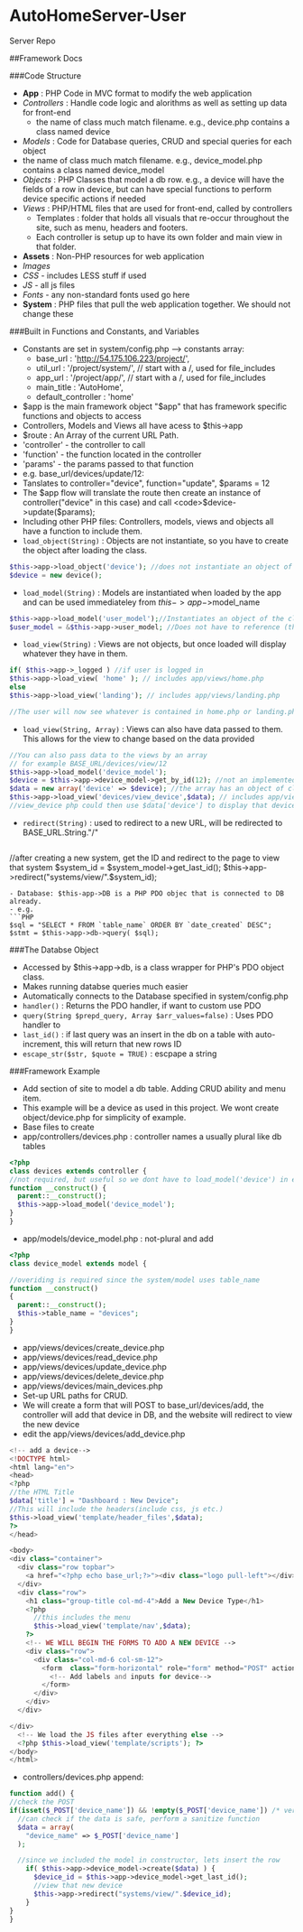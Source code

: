 # AutoHomeServer-User
Server Repo



##Framework Docs

###Code Structure
- **App** : PHP Code in MVC format to modify the web application
 - _Controllers_ : Handle code logic and alorithms as well as setting up data for front-end
   - the name of class much match filename. e.g., device.php contains a class named device
 - _Models_ : Code for Database queries, CRUD and special queries for each object
  - the name of class much match filename. e.g., device_model.php contains a class named device_model
 - _Objects_ : PHP Classes that model a db row. e.g., a device will have the fields of a row in device, but can have special functions to perform device specific actions if needed
 - _Views_ : PHP/HTML files that are used for front-end, called by controllers
   - Templates : folder that holds all visuals that re-occur throughout the site, such as menu, headers and footers.
   - Each controller is setup up to have its own folder and main view in that folder.
- **Assets** : Non-PHP resources for web application
 - _Images_
 - _CSS_ - includes LESS stuff if used
 - _JS_  - all js files
 - _Fonts_ - any non-standard fonts used go here
- **System** : PHP files that pull the web application together. We should not change these


###Built in Functions and Constants, and Variables
- Constants are set in system/config.php --> constants array:
  - base_url : 'http://54.175.106.223/project/',
  - util_url : '/project/system/', // start with a /, used for file_includes
  - app_url : '/project/app/', // start with a /, used for file_includes
  - main_title : 'AutoHome',
  - default_controller : 'home'
- $app is the main framework object "$app" that has framework specific functions and objects to access
 - Controllers, Models and Views all have acess to $this->app
- $route : An Array of the current URL Path.
 - 'controller' - the controller to call
 - 'function' - the function located in the controller
 - 'params' - the params passed to that function
 - e.g. base_url/devices/update/12: 
  - Tanslates to controller="device", function="update", $params = 12
  - The $app flow will translate the route then create an instance of controller("device" in this case) and call <code>$device->update($params);</code>
- Including other PHP files: Controllers, models, views and objects all have a function to include them.
 - <code>load_object(String)</code> : Objects are not instantiate, so you have to create the object after loading the class.
  ```php
$this->app->load_object('device'); //does not instantiate an object of class_named device
$device = new device();
```
 - <code>load_model(String)</code> : Models are instantiated when loaded by the app and can be used immediateley from $this->app->$model_name
  ```php
$this->app->load_model('user_model');//Instantiates an object of the class loaded with same name as file
$user_model = &$this->app->user_model; //Does not have to reference (the "&" operator, but is more efficient)
```
 - <code>load_view(String)</code> : Views are not objects, but once loaded will display whatever they have in them.
  ```php
if( $this->app->_logged ) //if user is logged in
  $this->app->load_view( 'home' ); // includes app/views/home.php
else 
  $this->app->load_view('landing'); // includes app/views/landing.php
  
  //The user will now see whatever is contained in home.php or landing.php depending on if the user is logged in.
  ```
  - <code>load_view(String, Array)</code> : Views can also have data passed to them. This allows for the view to change based on the data provided 
  ```php
//You can also pass data to the views by an array
// for example BASE_URL/devices/view/12
$this->app->load_model('device_model');
$device = $this->app->device_model->get_by_id(12); //not an implemented function, but would get device with ID:12
$data = new array('device' => $device); //the array has an object of class device in it ot be passed to the view
$this->app->load_view('devices/view_device',$data); // includes app/views/devices/view_device.php
//view_device php could then use $data['device'] to display that devices data

  ```
- <code>redirect(String)</code> : used to redirect to a new URL, will be redirected to BASE_URL.String."/"
  ```PHP
//after creating a new system, get the ID and redirect to the page to view that system
$system_id = $system_model->get_last_id();
$this->app->redirect("systems/view/".$system_id);
  ```  
- Database: $this-app->DB is a PHP PDO objec that is connected to DB already.
 - e.g.
  ```PHP
$sql = "SELECT * FROM `table_name` ORDER BY `date_created` DESC";
$stmt = $this->app->db->query( $sql);
  ```  

###The Databse Object
- Accessed by $this->app->db, is a class wrapper for PHP's PDO object class.
- Makes running databse queries much easier
- Automatically connects to the Database specified in system/config.php
- <code>handler()</code> : Returns the PDO handler, if want to custom use PDO
- <code>query(String $prepd_query, Array $arr_values=false)</code> : Uses PDO handler to 
- <code>last_id()</code> : if last query was an insert in the db on a table with auto-increment, this will return that new rows ID
- <code>escape_str($str, $quote = TRUE)</code> : escpape a string



###Framework Example
- Add section of site to model a db table. Adding CRUD ability and menu item.
- This example will be a device as used in this project. We wont create object/device.php for simplicity of example.
- Base files to create 
 - app/controllers/devices.php : controller names a usually plural like db tables
  ```php
<?php
class devices extends controller {
  //not required, but useful so we dont have to load_model('device') in each function
  function __construct() {
    parent::__construct();
    $this->app->load_model('device_model');
  }
}
  ```
 - app/models/device_model.php : not-plural and add 
  ```php
<?php
class device_model extends model {
  
  //overiding is required since the system/model uses table_name
  function __construct()
  {
    parent::__construct();
    $this->table_name = "devices";
  }
}
  ```
 - app/views/devices/create_device.php
 - app/views/devices/read_device.php
 - app/views/devices/update_device.php
 - app/views/devices/delete_device.php
 - app/views/devices/main_devices.php
- Set-up URL paths for CRUD. 
 - We will create a form that will POST to base_url/devices/add, the controller will add that device in DB, and the website will redirect to view the new device
  - edit the app/views/devices/add_device.php

  ```php
<!-- add a device-->
<!DOCTYPE html>
<html lang="en">
<head>
<?php
//the HTML Title
$data['title'] = "Dashboard : New Device";
//This will include the headers(include css, js etc.)
$this->load_view('template/header_files',$data);
?>
</head>

<body> 
  <div class="container">
    <div class="row topbar">
      <a href="<?php echo base_url;?>"><div class="logo pull-left"></div></a>
    </div>
    <div class="row">
      <h1 class="group-title col-md-4">Add a New Device Type</h1>
      <?php 
        //this includes the menu
        $this->load_view('template/nav',$data);
      ?>
      <!-- WE WILL BEGIN THE FORMS TO ADD A NEW DEVICE -->
      <div class="row">
        <div class="col-md-6 col-sm-12">
          <form  class="form-horizontal" role="form" method="POST" action="<?php echo base_url;?>device/add">
            <!-- Add labels and inputs for device-->
          </form>
        </div>
      </div>
    </div>

  </div>  
    <!-- We load the JS files after everything else -->
    <?php $this->load_view('template/scripts'); ?>
</body>
</html>
  ```
  - controllers/devices.php append:
  ```php
function add() {
  //check the POST
  if(isset($_POST['device_name']) && !empty($_POST['device_name']) /* verify other attribues*/) {
    //can check if the data is safe, perform a sanitize function
    $data = array(
      "device_name" => $_POST['device_name']
    );

    //since we included the model in constructor, lets insert the row
      if( $this->app->device_model->create($data) ) {
        $device_id = $this->app->device_model->get_last_id();
        //view that new device
        $this->app->redirect("systems/view/".$device_id);
      }
  }
}

